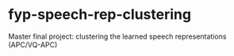 # fyp-speech-rep-clustering
Master final project: clustering the learned speech representations (APC/VQ-APC)
